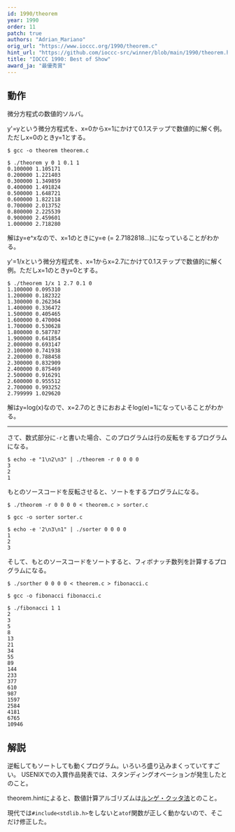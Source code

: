 ```yaml
---
id: 1990/theorem
year: 1990
order: 11
patch: true
authors: "Adrian_Mariano"
orig_url: "https://www.ioccc.org/1990/theorem.c"
hint_url: "https://github.com/ioccc-src/winner/blob/main/1990/theorem.hint"
title: "IOCCC 1990: Best of Show"
award_ja: "最優秀賞"
---
```


## 動作

微分方程式の数値的ソルバ。

y'=yという微分方程式を、x=0からx=1にかけて0.1ステップで数値的に解く例。ただしx=0のときy=1とする。

```
$ gcc -o theorem theorem.c

$ ./theorem y 0 1 0.1 1
0.100000 1.105171
0.200000 1.221403
0.300000 1.349859
0.400000 1.491824
0.500000 1.648721
0.600000 1.822118
0.700000 2.013752
0.800000 2.225539
0.900000 2.459601
1.000000 2.718280
```

解はy=e^xなので、x=1のときにy=e (= 2.7182818...)になっていることがわかる。

y'=1/xという微分方程式を、x=1からx=2.7にかけて0.1ステップで数値的に解く例。ただしx=1のときy=0とする。

```
$ ./theorem 1/x 1 2.7 0.1 0
1.100000 0.095310
1.200000 0.182322
1.300000 0.262364
1.400000 0.336472
1.500000 0.405465
1.600000 0.470004
1.700000 0.530628
1.800000 0.587787
1.900000 0.641854
2.000000 0.693147
2.100000 0.741938
2.200000 0.788458
2.300000 0.832909
2.400000 0.875469
2.500000 0.916291
2.600000 0.955512
2.700000 0.993252
2.799999 1.029620
```

解はy=log(x)なので、x=2.7のときにおおよそlog(e)=1になっていることがわかる。

---

さて、数式部分に`-r`と書いた場合、このプログラムは行の反転をするプログラムになる。

```
$ echo -e "1\n2\n3" | ./theorem -r 0 0 0 0
3
2
1
```

もとのソースコードを反転させると、ソートをするプログラムになる。

```
$ ./theorem -r 0 0 0 0 < theorem.c > sorter.c

$ gcc -o sorter sorter.c

$ echo -e '2\n3\n1" | ./sorter 0 0 0 0
1
2
3
```

そして、もとのソースコードをソートすると、フィボナッチ数列を計算するプログラムになる。

```
$ ./sorther 0 0 0 0 < theorem.c > fibonacci.c

$ gcc -o fibonacci fibonacci.c

$ ./fibonacci 1 1
2
3
5
8
13
21
34
55
89
144
233
377
610
987
1597
2584
4181
6765
10946
```

## 解説

逆転してもソートしても動くプログラム。いろいろ盛り込みまくっていてすごい。
USENIXでの入賞作品発表では、スタンディングオベーションが発生したとのこと。

theorem.hintによると、数値計算アルゴリズムは[ルンゲ・クッタ法](https://ja.wikipedia.org/wiki/%E3%83%AB%E3%83%B3%E3%82%B2%EF%BC%9D%E3%82%AF%E3%83%83%E3%82%BF%E6%B3%95)とのこと。

現代では`#include<stdlib.h>`をしないと`atof`関数が正しく動かないので、そこだけ修正した。
